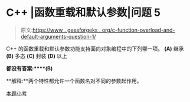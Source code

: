 # C++ |函数重载和默认参数|问题 5

> 原文:[https://www . geesforgeks . org/c-function-overload-and-default-arguments-question-1/](https://www.geeksforgeeks.org/c-function-overloading-and-default-arguments-question-1/)

C++ 的函数重载和默认参数功能支持面向对象编程中的下列哪一项。
**(A)** 继承
**(B)** 多态
**(C)** 封装
**(D)** 以上

**都没有答案:****(B)**

**解释:**两个特性都允许一个函数名对不同的参数起作用。

[本题小考](https://www.geeksforgeeks.org/c-plus-plus-gq/function-overloading-2-gq/)